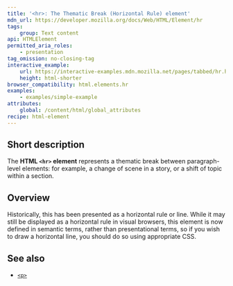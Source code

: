 ```yaml
---
title: '<hr>: The Thematic Break (Horizontal Rule) element'
mdn_url: https://developer.mozilla.org/docs/Web/HTML/Element/hr
tags:
    group: Text content
api: HTMLElement
permitted_aria_roles:
    - presentation
tag_omission: no-closing-tag
interactive_example:
    url: https://interactive-examples.mdn.mozilla.net/pages/tabbed/hr.html
    height: html-shorter
browser_compatibility: html.elements.hr
examples:
    - examples/simple-example
attributes:
    global: /content/html/global_attributes
recipe: html-element
---
```


## Short description

The **HTML `<hr>` element** represents a thematic break between
paragraph-level elements: for example, a change of scene in a story, or
a shift of topic within a section.

## Overview

Historically, this has been presented as a horizontal rule or line.
While it may still be displayed as a horizontal rule in visual browsers,
this element is now defined in semantic terms, rather than
presentational terms, so if you wish to draw a horizontal line, you
should do so using appropriate CSS.

## See also

- [`<p>`](/en-US/docs/Web/HTML/Element/p)
